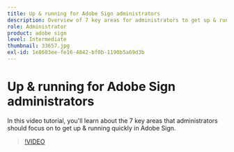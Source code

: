 ```yaml
---
title: Up & running for Adobe Sign administrators
description: Overview of 7 key areas for administrators to get up & running quickly in Adobe Sign
role: Administrator
product: adobe sign
level: Intermediate
thumbnail: 33657.jpg
exl-id: 1e8603ee-fe16-4842-bf0b-1190b5a69d3b
---
```

# Up & running for Adobe Sign administrators

In this video tutorial, you'll learn about the 7 key areas that administrators should focus on to get up & running quickly in Adobe Sign.

>[!VIDEO](https://video.tv.adobe.com/v/33657?hidetitle=true)
